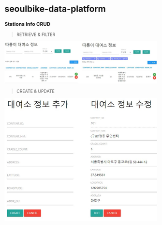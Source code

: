 # seoulbike-data-platform


### Stations Info CRUD

> RETRIEVE & FILTER

<img src="./imgs/bike_1.jpg" alt="web">

> CREATE & UPDATE

<img src="./imgs/bike_2.jpg" alt="web">



